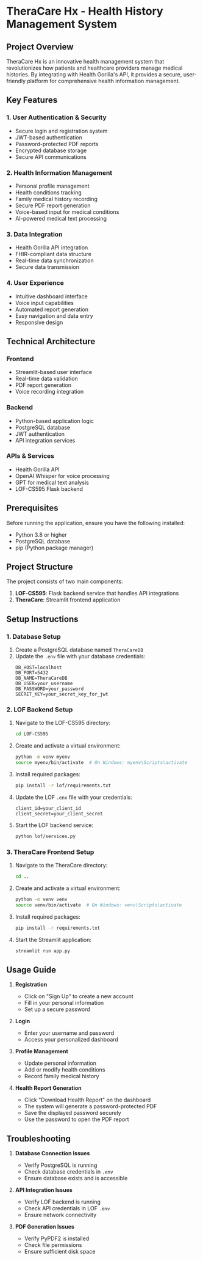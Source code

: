 # TheraCare Hx - Health History Management System

## Project Overview
TheraCare Hx is an innovative health management system that revolutionizes how patients and healthcare providers manage medical histories. By integrating with Health Gorilla's API, it provides a secure, user-friendly platform for comprehensive health information management.

## Key Features

### 1. User Authentication & Security
- Secure login and registration system
- JWT-based authentication
- Password-protected PDF reports
- Encrypted database storage
- Secure API communications

### 2. Health Information Management
- Personal profile management
- Health conditions tracking
- Family medical history recording
- Secure PDF report generation
- Voice-based input for medical conditions
- AI-powered medical text processing

### 3. Data Integration
- Health Gorilla API integration
- FHIR-compliant data structure
- Real-time data synchronization
- Secure data transmission

### 4. User Experience
- Intuitive dashboard interface
- Voice input capabilities
- Automated report generation
- Easy navigation and data entry
- Responsive design

## Technical Architecture

### Frontend
- Streamlit-based user interface
- Real-time data validation
- PDF report generation
- Voice recording integration

### Backend
- Python-based application logic
- PostgreSQL database
- JWT authentication
- API integration services

### APIs & Services
- Health Gorilla API
- OpenAI Whisper for voice processing
- GPT for medical text analysis
- LOF-CS595 Flask backend

## Prerequisites

Before running the application, ensure you have the following installed:
- Python 3.8 or higher
- PostgreSQL database
- pip (Python package manager)

## Project Structure

The project consists of two main components:
1. **LOF-CS595**: Flask backend service that handles API integrations
2. **TheraCare**: Streamlit frontend application

## Setup Instructions

### 1. Database Setup

1. Create a PostgreSQL database named `TheraCareDB`
2. Update the `.env` file with your database credentials:
   ```
   DB_HOST=localhost
   DB_PORT=5432
   DB_NAME=TheraCareDB
   DB_USER=your_username
   DB_PASSWORD=your_password
   SECRET_KEY=your_secret_key_for_jwt
   ```

### 2. LOF Backend Setup

1. Navigate to the LOF-CS595 directory:
   ```bash
   cd LOF-CS595
   ```

2. Create and activate a virtual environment:
   ```bash
   python -m venv myenv
   source myenv/bin/activate  # On Windows: myenv\Scripts\activate
   ```

3. Install required packages:
   ```bash
   pip install -r lof/requirements.txt
   ```

4. Update the LOF `.env` file with your credentials:
   ```
   client_id=your_client_id
   client_secret=your_client_secret
   ```

5. Start the LOF backend service:
   ```bash
   python lof/services.py
   ```

### 3. TheraCare Frontend Setup

1. Navigate to the TheraCare directory:
   ```bash
   cd ..
   ```

2. Create and activate a virtual environment:
   ```bash
   python -m venv venv
   source venv/bin/activate  # On Windows: venv\Scripts\activate
   ```

3. Install required packages:
   ```bash
   pip install -r requirements.txt
   ```

4. Start the Streamlit application:
   ```bash
   streamlit run app.py
   ```

## Usage Guide

1. **Registration**
   - Click on "Sign Up" to create a new account
   - Fill in your personal information
   - Set up a secure password

2. **Login**
   - Enter your username and password
   - Access your personalized dashboard

3. **Profile Management**
   - Update personal information
   - Add or modify health conditions
   - Record family medical history

4. **Health Report Generation**
   - Click "Download Health Report" on the dashboard
   - The system will generate a password-protected PDF
   - Save the displayed password securely
   - Use the password to open the PDF report

## Troubleshooting

1. **Database Connection Issues**
   - Verify PostgreSQL is running
   - Check database credentials in `.env`
   - Ensure database exists and is accessible

2. **API Integration Issues**
   - Verify LOF backend is running
   - Check API credentials in LOF `.env`
   - Ensure network connectivity

3. **PDF Generation Issues**
   - Verify PyPDF2 is installed
   - Check file permissions
   - Ensure sufficient disk space

